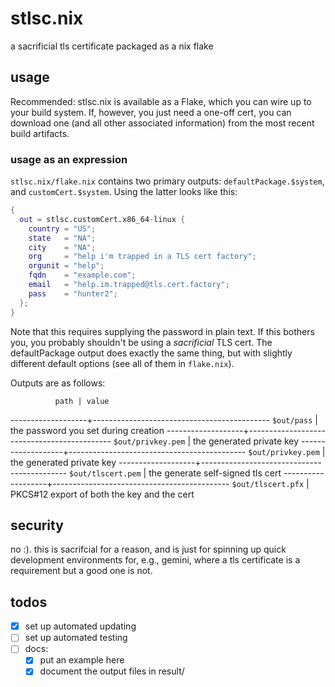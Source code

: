 # stlsc.nix
a sacrificial tls certificate packaged as a nix flake

## usage
Recommended: stlsc.nix is available as a Flake, which you can wire up to your
build system. If, however, you just need a one-off cert, you can download one
(and all other associated information) from the most recent build artifacts.

### usage as an expression
`stlsc.nix/flake.nix` contains two primary outputs: `defaultPackage.$system`,
and `customCert.$system`. Using the latter looks like this:
```nix
{
  out = stlsc.customCert.x86_64-linux {
    country = "US";
    state   = "NA";
    city    = "NA";
    org     = "help i'm trapped in a TLS cert factory";
    orgunit = "help";
    fqdn    = "example.com";
    email   = "help.im.trapped@tls.cert.factory";
    pass    = "hunter2";
  };
}
```

Note that this requires supplying the password in plain text. If this bothers
you, you probably shouldn't be using a *sacrificial* TLS cert. The
defaultPackage output does exactly the same thing, but with slightly different
default options (see all of them in `flake.nix`).

Outputs are as follows:

              path | value
-------------------+--------------------------------------------
`$out/pass`        | the password you set during creation
-------------------+--------------------------------------------
`$out/privkey.pem` | the generated private key
-------------------+--------------------------------------------
`$out/privkey.pem` | the generated private key
-------------------+--------------------------------------------
`$out/tlscert.pem` | the generate self-signed tls cert
-------------------+--------------------------------------------
`$out/tlscert.pfx` | PKCS#12 export of both the key and the cert

## security
no :). this is sacrifcial for a reason, and is just for spinning up quick
development environments for, e.g., gemini, where a tls certificate is a
requirement but a good one is not.

## todos
- [x] set up automated updating
- [ ] set up automated testing
- [ ] docs:
  - [x] put an example here
  - [x] document the output files in result/
